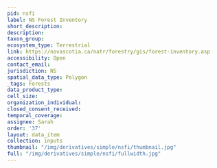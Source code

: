 ```yaml
---
pid: nsfi
label: NS Forest Inventory
short_description: 
description: 
taxon_group: 
ecosystem_type: Terrestrial
link: https://novascotia.ca/natr/forestry/gis/forest-inventory.asp
accessibility: Open
contact_email: 
jurisdiction: NS
spatial_data_type: Polygon
_tags: Forests
data_product_type: 
cell_size: 
organization_individual: 
closed_consent_received: 
temporal_coverage: 
assignee: Sarah
order: '37'
layout: data_item
collection: inputs
thumbnail: "/img/derivatives/simple/nsfi/thumbnail.jpg"
full: "/img/derivatives/simple/nsfi/fullwidth.jpg"
---
```

